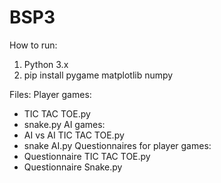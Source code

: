 # BSP3

How to run:
1. Python 3.x
2. pip install pygame matplotlib numpy

Files:
Player games:
- TIC TAC TOE.py
- snake.py
AI games: 
- AI vs AI TIC TAC TOE.py
- snake AI.py
Questionnaires for player games:
- Questionnaire TIC TAC TOE.py
- Questionnaire Snake.py